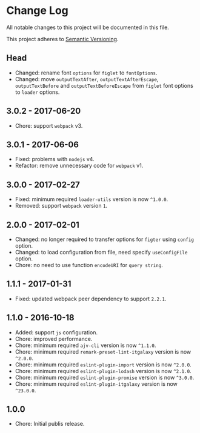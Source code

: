 # Change Log

All notable changes to this project will be documented in this file.

This project adheres to [Semantic Versioning](http://semver.org).

## Head

- Changed: rename font `options` for `figlet` to `fontOptions`.
- Changed: move `outputTextAfter`, `outputTextAfterEscape`, `outputTextBefore` and `outputTextBeforeEscape` from `figlet` font options to `loader` options.

## 3.0.2 - 2017-06-20

- Chore: support `webpack` v3.

## 3.0.1 - 2017-06-06

- Fixed: problems with `nodejs` v4.
- Refactor: remove unnecessary code for `webpack` v1.

## 3.0.0 - 2017-02-27

- Fixed: minimum required `loader-utils` version is now `^1.0.0`.
- Removed: support `webpack` version `1`.

## 2.0.0 - 2017-02-01

- Changed: no longer required to transfer options for `figter` using `config` option.
- Changed: to load configuration from file, need specify `useConfigFile` option.
- Chore: no need to use function `encodeURI` for `query string`.

## 1.1.1 - 2017-01-31

- Fixed: updated webpack peer dependency to support `2.2.1`.

## 1.1.0 - 2016-10-18

- Added: support `js` configuration.
- Chore: improved performance.
- Chore: minimum required `ajv-cli` version is now `^1.1.0`.
- Chore: minimum required `remark-preset-lint-itgalaxy` version is now `^2.0.0`.
- Chore: minimum required `eslint-plugin-import` version is now `^2.0.0`.
- Chore: minimum required `eslint-plugin-lodash` version is now `^2.1.0`.
- Chore: minimum required `eslint-plugin-promise` version is now `^3.0.0`.
- Chore: minimum required `eslint-plugin-itgalaxy` version is now `^23.0.0`.

## 1.0.0

- Chore: Initial publis release.
